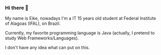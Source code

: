### Hi there 👋

My name is Eike, nowadays I'm a IT 15 years old student at Federal Institute of Alagoas (IFAL), on Brazil.

Currently, my favorite programming language is Java (actually, I pretend to study Web Frameworks/Languages).

I don't have any idea what can put on this.
